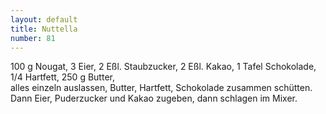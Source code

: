 ```yaml
---
layout: default
title: Nuttella
number: 81
---
```


100 g Nougat, 3 Eier, 2 Eßl. Staubzucker, 2 Eßl. Kakao, 1 Tafel Schokolade, 1/4 Hartfett, 250 g Butter,  
alles einzeln auslassen, Butter, Hartfett, Schokolade zusammen schütten.
Dann Eier, Puderzucker und Kakao zugeben, dann schlagen im Mixer.
